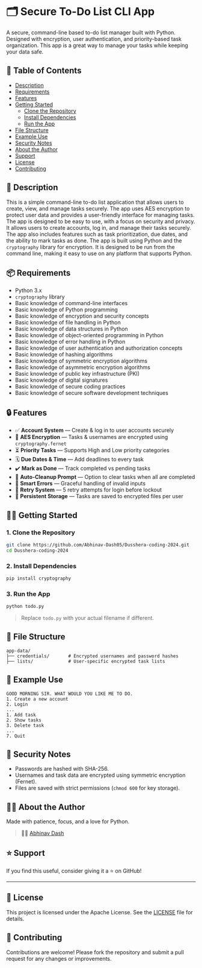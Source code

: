# 🗂️ Secure To-Do List CLI App

A secure, command-line based to-do list manager built with Python. Designed with encryption, user authentication, and priority-based task organization. 
This app is a great way to manage your tasks while keeping your data safe.

## 📜 Table of Contents

- [Description](#-description)
- [Requirements](#-requirements)
- [Features](#-features)
- [Getting Started](#-getting-started)
  - [Clone the Repository](#1-clone-the-repository)
  - [Install Dependencies](#2-install-dependencies)
  - [Run the App](#3-run-the-app)
- [File Structure](#-file-structure)
- [Example Use](#-example-use)
- [Security Notes](#-security-notes)
- [About the Author](#-about-the-author)
- [Support](#-support)
- [License](#-license)
- [Contributing](#-contributing)


## 📜 Description

This is a simple command-line to-do list application that allows users to create, view, and manage tasks securely. The app uses AES encryption to protect user data and provides a user-friendly interface for managing tasks.
The app is designed to be easy to use, with a focus on security and privacy. It allows users to create accounts, log in, and manage their tasks securely. The app also includes features such as task prioritization, due dates, and the ability to mark tasks as done.
The app is built using Python and the `cryptography` library for encryption. It is designed to be run from the command line, making it easy to use on any platform that supports Python.

## 📦 Requirements

- Python 3.x
- `cryptography` library
- Basic knowledge of command-line interfaces
- Basic knowledge of Python programming
- Basic knowledge of encryption and security concepts
- Basic knowledge of file handling in Python
- Basic knowledge of data structures in Python
- Basic knowledge of object-oriented programming in Python
- Basic knowledge of error handling in Python
- Basic knowledge of user authentication and authorization concepts
- Basic knowledge of hashing algorithms
- Basic knowledge of symmetric encryption algorithms
- Basic knowledge of asymmetric encryption algorithms
- Basic knowledge of public key infrastructure (PKI)
- Basic knowledge of digital signatures
- Basic knowledge of secure coding practices
- Basic knowledge of secure software development techniques

## 🔒 Features

- ✅ **Account System** — Create & log in to user accounts securely  
- 🔐 **AES Encryption** — Tasks & usernames are encrypted using `cryptography.fernet`  
- ⏳ **Priority Tasks** — Supports High and Low priority categories  
- 🗓️ **Due Dates & Time** — Add deadlines to every task  
- ✔️ **Mark as Done** — Track completed vs pending tasks  
- 🧼 **Auto-Cleanup Prompt** — Option to clear tasks when all are completed  
- 🧠 **Smart Errors** — Graceful handling of invalid inputs  
- 🔁 **Retry System** — 5 retry attempts for login before lockout  
- 💾 **Persistent Storage** — Tasks are saved to encrypted files per user  

## 🧑‍💻 Getting Started

### 1. Clone the Repository

```bash
git clone https://github.com/Abhinav-Dash05/Dusshera-coding-2024.git
cd Dusshera-coding-2024
```

### 2. Install Dependencies

```bash
pip install cryptography
```

### 3. Run the App

```bash
python todo.py
```

> Replace `todo.py` with your actual filename if different.

## 📁 File Structure

```
app-data/
├── credentials/       # Encrypted usernames and password hashes
├── lists/             # User-specific encrypted task lists
```

## 🚀 Example Use

```plaintext
GOOD MORNING SIR. WHAT WOULD YOU LIKE ME TO DO.
1. Create a new account
2. Login
...
1. Add task
2. Show tasks
3. Delete task
...
7. Quit
```

## 🔐 Security Notes

- Passwords are hashed with SHA-256.  
- Usernames and task data are encrypted using symmetric encryption (Fernet).  
- Files are saved with strict permissions (`chmod 600` for key storage).  

## 🙋‍♂️ About the Author

Made with patience, focus, and a love for Python.

> 🧑‍💻 [Abhinav Dash](https://github.com/Abhinav-Dash05)

## ⭐️ Support

If you find this useful, consider giving it a ⭐ on GitHub!

---

## 📜 License

This project is licensed under the Apache License. See the [LICENSE](LICENSE) file for details.

## 🤝 Contributing

Contributions are welcome! Please fork the repository and submit a pull request for any changes or improvements.
